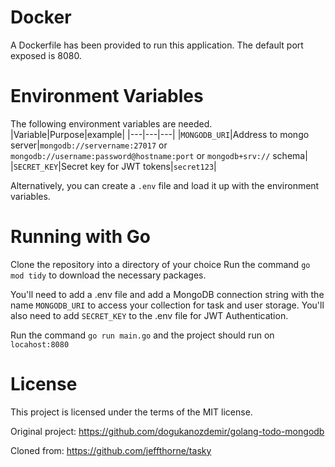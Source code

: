 # Docker
A Dockerfile has been provided to run this application.  The default port exposed is 8080.

# Environment Variables
The following environment variables are needed.
|Variable|Purpose|example|
|---|---|---|
|`MONGODB_URI`|Address to mongo server|`mongodb://servername:27017` or `mongodb://username:password@hostname:port` or `mongodb+srv://` schema|
|`SECRET_KEY`|Secret key for JWT tokens|`secret123`|

Alternatively, you can create a `.env` file and load it up with the environment variables.

# Running with Go

Clone the repository into a directory of your choice Run the command `go mod tidy` to download the necessary packages.

You'll need to add a .env file and add a MongoDB connection string with the name `MONGODB_URI` to access your collection for task and user storage.
You'll also need to add `SECRET_KEY` to the .env file for JWT Authentication.

Run the command `go run main.go` and the project should run on `locahost:8080`

# License

This project is licensed under the terms of the MIT license.

Original project: https://github.com/dogukanozdemir/golang-todo-mongodb

Cloned from: https://github.com/jeffthorne/tasky 
